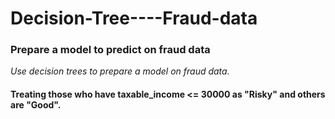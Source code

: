 # Decision-Tree----Fraud-data

### Prepare a model to predict on fraud data


*Use decision trees to prepare a model on fraud data.*
#### Treating those who have taxable_income <= 30000 as "Risky" and others are "Good".

